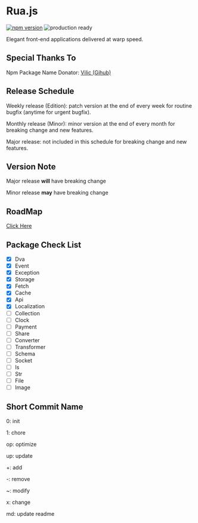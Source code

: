 # Rua.js

[![npm version](https://badge.fury.io/js/rua.svg)](https://badge.fury.io/js/rua)
![production ready](https://img.shields.io/badge/production--ready-YES-brightgreen.svg)

Elegant front-end applications delivered at warp speed.

## Special Thanks To
Npm Package Name Donator: [Vilic (Gihub)](https://github.com/vilic)

## Release Schedule
Weekly release (Edition): patch version at the end of every week for routine bugfix (anytime for urgent bugfix).

Monthly release (Minor): minor version at the end of every month for breaking change and new features.

Major release: not included in this schedule for breaking change and new features.

## Version Note
Major release **will** have breaking change

Minor release **may** have breaking change

## RoadMap
[Click Here](./roadmap/v0.md)

## Package Check List
- [x] Dva
- [x] Event
- [x] Exception
- [x] Storage
- [x] Fetch
- [x] Cache
- [x] Api
- [x] Localization
- [ ] Collection
- [ ] Clock
- [ ] Payment
- [ ] Share
- [ ] Converter
- [ ] Transformer
- [ ] Schema
- [ ] Socket
- [ ] Is
- [ ] Str
- [ ] File
- [ ] Image

## Short Commit Name
0: init

1: chore

op: optimize

up: update

+: add

-: remove

~: modify

x: change

md: update readme